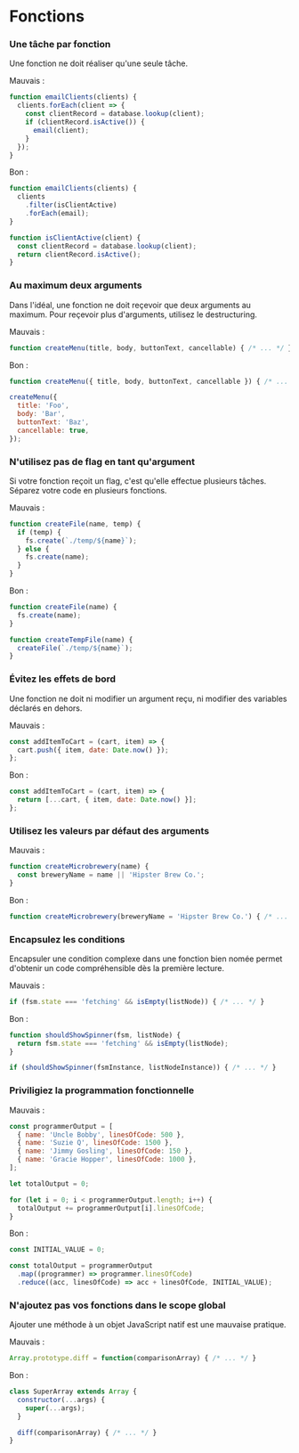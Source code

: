 # Fonctions

### Une tâche par fonction

Une fonction ne doit réaliser qu'une seule tâche.

Mauvais :

```js
function emailClients(clients) {
  clients.forEach(client => {
    const clientRecord = database.lookup(client);
    if (clientRecord.isActive()) {
      email(client);
    }
  });
}
```

Bon :

```js
function emailClients(clients) {
  clients
    .filter(isClientActive)
    .forEach(email);
}

function isClientActive(client) {
  const clientRecord = database.lookup(client);
  return clientRecord.isActive();
}
```

### Au maximum deux arguments

Dans l'idéal, une fonction ne doit reçevoir que deux arguments au maximum.
Pour reçevoir plus d'arguments, utilisez le destructuring.

Mauvais :

```js
function createMenu(title, body, buttonText, cancellable) { /* ... */ }
```

Bon :

```js
function createMenu({ title, body, buttonText, cancellable }) { /* ... */ }

createMenu({
  title: 'Foo',
  body: 'Bar',
  buttonText: 'Baz',
  cancellable: true,
});
```

### N'utilisez pas de flag en tant qu'argument

Si votre fonction reçoit un flag, c'est qu'elle effectue plusieurs tâches.
Séparez votre code en plusieurs fonctions.

Mauvais :

```js
function createFile(name, temp) {
  if (temp) {
    fs.create(`./temp/${name}`);
  } else {
    fs.create(name);
  }
}
```

Bon :

```js
function createFile(name) {
  fs.create(name);
}

function createTempFile(name) {
  createFile(`./temp/${name}`);
}
```

### Évitez les effets de bord

Une fonction ne doit ni modifier un argument reçu, ni modifier des
variables déclarés en dehors.

Mauvais :

```js
const addItemToCart = (cart, item) => {
  cart.push({ item, date: Date.now() });
};
```

Bon :

```js
const addItemToCart = (cart, item) => {
  return [...cart, { item, date: Date.now() }];
};
```

### Utilisez les valeurs par défaut des arguments

Mauvais :

```js
function createMicrobrewery(name) {
  const breweryName = name || 'Hipster Brew Co.';
}
```

Bon :

```js
function createMicrobrewery(breweryName = 'Hipster Brew Co.') { /* ... */ }
```

### Encapsulez les conditions

Encapsuler une condition complexe dans une fonction bien nomée permet
d'obtenir un code compréhensible dès la première lecture.

Mauvais :

```js
if (fsm.state === 'fetching' && isEmpty(listNode)) { /* ... */ }
```

Bon :

```js
function shouldShowSpinner(fsm, listNode) {
  return fsm.state === 'fetching' && isEmpty(listNode);
}

if (shouldShowSpinner(fsmInstance, listNodeInstance)) { /* ... */ }
```

### Priviligiez la programmation fonctionnelle

Mauvais :

```js
const programmerOutput = [
  { name: 'Uncle Bobby', linesOfCode: 500 },
  { name: 'Suzie Q', linesOfCode: 1500 },
  { name: 'Jimmy Gosling', linesOfCode: 150 },
  { name: 'Gracie Hopper', linesOfCode: 1000 },
];

let totalOutput = 0;

for (let i = 0; i < programmerOutput.length; i++) {
  totalOutput += programmerOutput[i].linesOfCode;
}
```

Bon :

```js
const INITIAL_VALUE = 0;

const totalOutput = programmerOutput
  .map((programmer) => programmer.linesOfCode)
  .reduce((acc, linesOfCode) => acc + linesOfCode, INITIAL_VALUE);
```

### N'ajoutez pas vos fonctions dans le scope global

Ajouter une méthode à un objet JavaScript natif est une mauvaise pratique.

Mauvais :

```js
Array.prototype.diff = function(comparisonArray) { /* ... */ }
```

Bon :

```js
class SuperArray extends Array {
  constructor(...args) {
    super(...args);
  }

  diff(comparisonArray) { /* ... */ }
}
```
